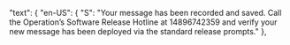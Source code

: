 "text": {
    "en-US": {
        "S": "<speak><prosody rate='95%'>Your message has been recorded and saved. Call the Operation’s Software Release Hotline at <say-as interpret-as='telephone'>14896742359</say-as> and verify your new message has been deployed via the standard release prompts.</prosody></speak>"
    },
